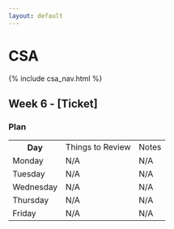 ```yaml
---
layout: default
---
```


# CSA

{% include csa_nav.html %}

## Week 6 - [Ticket]

### Plan

<table>
    <tr>
        <th>Day</th>
        <td>Things to Review</td>
        <td>Notes</td>
    </tr>
    <tr>
        <td>Monday</td>
        <td>
            N/A
        </td>
        <td>N/A</td>
    </tr>
    <tr>
        <td>Tuesday</td>
        <td>
            N/A
        </td>
        <td>N/A</td>
    </tr>
    <tr>
        <td>Wednesday</td>
        <td>
            N/A
        </td>
        <td>N/A</td>
    </tr>
    <tr>
        <td>Thursday</td>
        <td>
            N/A
        </td>
        <td>N/A</td>
    </tr>
    <tr>
        <td>Friday</td>
        <td>
            N/A
        </td>
        <td>N/A</td>
    </tr>
</table>
